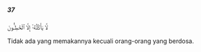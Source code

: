 ##### 37

<span class="ayah">لَّا يَأْكُلُهُۥٓ إِلَّا ٱلْخَٰطِـُٔونَ</span>

<span class="ayah_translation">Tidak ada yang memakannya kecuali orang-orang yang berdosa.</span>
